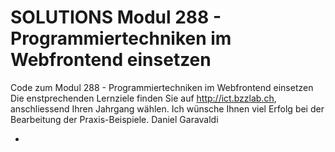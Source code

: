 # SOLUTIONS Modul 288 - Programmiertechniken im Webfrontend einsetzen

Code zum Modul 288 - Programmiertechniken im Webfrontend einsetzen
Die enstprechenden Lernziele finden Sie auf http://ict.bzzlab.ch, anschliessend Ihren Jahrgang wählen.
Ich wünsche Ihnen viel Erfolg bei der Bearbeitung der Praxis-Beispiele. 
Daniel Garavaldi

-
